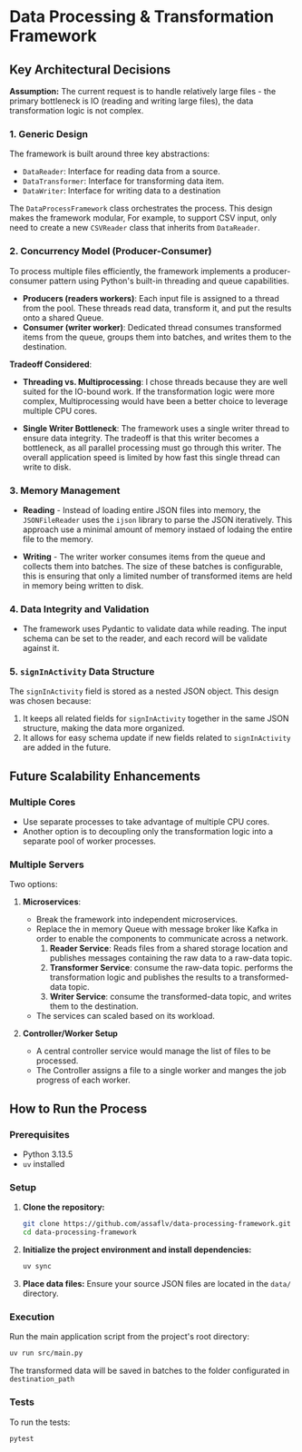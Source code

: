 # Data Processing & Transformation Framework

## Key Architectural Decisions

**Assumption:**
The current request is to handle relatively large files - the primary bottleneck is IO (reading and writing large files), the data transformation logic is not complex.

### 1. Generic Design

The framework is built around three key abstractions:

*   `DataReader`: Interface for reading data from a source.
*   `DataTransformer`: Interface for transforming data item.
*   `DataWriter`: Interface for writing data to a destination 

The `DataProcessFramework` class orchestrates the process. 
This design makes the framework modular, For example, to support CSV input, only need to create a new `CSVReader` class that inherits from `DataReader`.

### 2. Concurrency Model (Producer-Consumer)

To process multiple files efficiently, the framework implements a producer-consumer pattern using Python's built-in threading and queue capabilities.

*   **Producers (readers workers)**: Each input file is assigned to a thread from the pool. These threads read data, transform it, and put the results onto a shared Queue.
*   **Consumer (writer worker)**: Dedicated thread consumes transformed items from the queue, groups them into batches, and writes them to the destination.


**Tradeoff Considered**:

*   **Threading vs. Multiprocessing**: I chose threads because they are well suited for the IO-bound work. If the transformation logic were more complex, Multiprocessing would have been a better choice to leverage multiple CPU cores.

* **Single Writer Bottleneck**: The framework uses a single writer thread to ensure data integrity. The tradeoff is that this writer becomes a bottleneck, as all parallel processing must go through this writer. The overall application speed is limited by how fast this single thread can write to disk.

### 3. Memory Management

* **Reading** - Instead of loading entire JSON files into memory, the `JSONFileReader` uses the `ijson` library to parse the JSON iteratively. This approach use a minimal amount of memory instaed of lodaing the entire file to the memory.

* **Writing** - The writer worker consumes items from the queue and collects them into batches. The size of these batches is configurable, this is ensuring that only a limited number of transformed items are held in memory being written to disk. 

### 4. Data Integrity and Validation

* The framework uses Pydantic to validate data while reading. The input schema can be set to the reader, and each record will be validate against it.


### 5. `signInActivity` Data Structure
 
The `signInActivity` field is stored as a nested JSON object. This design was chosen because:

1. It keeps all related fields for `signInActivity` together in the same JSON structure, making the data more organized.
2. It allows for easy schema update if new fields related to `signInActivity` are added in the future.

## Future Scalability Enhancements

### Multiple Cores
* Use separate processes to take advantage of multiple CPU cores.
* Another option is to decoupling only the transformation logic into a separate pool of worker processes.


### Multiple Servers

Two options:

1. **Microservices**:
    * Break the framework into independent microservices.
    * Replace the in memory Queue with message broker like Kafka in order to enable the components to communicate across a network.
        1. **Reader Service**: Reads files from a shared storage location and publishes messages containing the raw data to a raw-data topic.
        2. **Transformer Service**: consume the raw-data topic. performs the transformation logic and publishes the results to a transformed-data topic.
        3. **Writer Service**: consume the transformed-data topic, and writes them to the destination.
    * The services can scaled based on its workload.

2. **Controller/Worker Setup**
    * A central controller service would manage the list of files to be processed.
    * The Controller assigns a file to a single worker and manges the job progress of each worker.


## How to Run the Process

### Prerequisites

*   Python 3.13.5
*   `uv` installed

### Setup

1.  **Clone the repository:**
    ```bash
    git clone https://github.com/assaflv/data-processing-framework.git
    cd data-processing-framework
    ```

2.  **Initialize the project environment and install dependencies:**
    ```bash
    uv sync
    ```

4.  **Place data files:**
    Ensure your source JSON files are located in the `data/` directory.

### Execution

Run the main application script from the project's root directory:

```bash
uv run src/main.py
```

The transformed data will be saved in batches to the folder configurated in `destination_path`


### Tests

To run the tests:
```
pytest
```